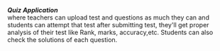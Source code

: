 <b>*Quiz Application*</b><br>
where teachers can upload test and questions as much they can and students can attempt that test after submitting test, they'll get proper analysis of their test like Rank, marks, accuracy,etc.
Students can also check the solutions of each question.
